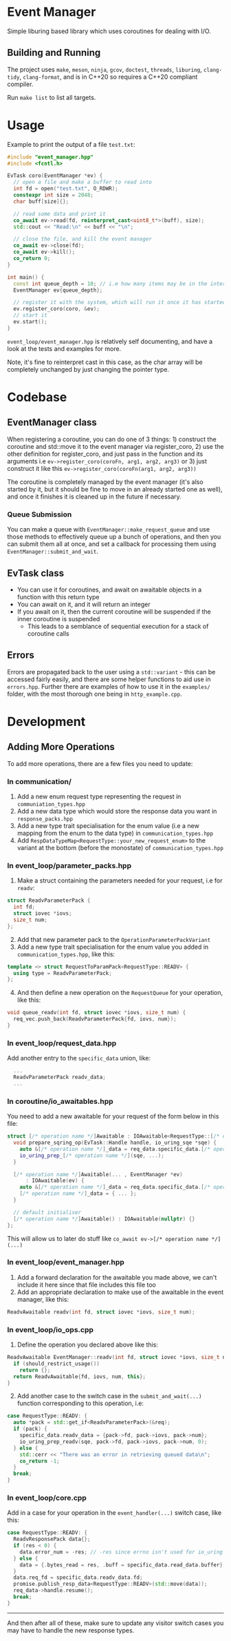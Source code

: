 # Event Manager
Simple liburing based library which uses coroutines for dealing with I/O.
## Building and Running
The project uses `make`, `meson`, `ninja`, `gcov`, `doctest`, `threads`, `liburing`, `clang-tidy`, `clang-format`, and is in C++20 so requires a C++20 compliant compiler.

Run `make list` to list all targets.
# Usage
Example to print the output of a file `test.txt`:
```cpp
#include "event_manager.hpp"
#include <fcntl.h>

EvTask coro(EventManager *ev) {
  // open a file and make a buffer to read into
  int fd = open("test.txt", O_RDWR);
  constexpr int size = 2048;
  char buff[size]{};

  // read some data and print it
  co_await ev->read(fd, reinterpret_cast<uint8_t*>(buff), size);
  std::cout << "Read:\n" << buff << "\n";

  // close the file, and kill the event manager
  co_await ev->close(fd);
  co_await ev->kill();
  co_return 0;
}

int main() {
  const int queue_depth = 10; // i.e how many items may be in the internal queue before it needs to be flushed, max is 4096
  EventManager ev{queue_depth};

  // register it with the system, which will run it once it has started
  ev.register_coro(coro, &ev);
  // start it
  ev.start();
}
```
`event_loop/event_manager.hpp` is relatively self documenting, and have a look at the tests and examples for more.

Note, it's fine to reinterpret cast in this case, as the char array will be completely unchanged by just changing the pointer type.

# Codebase
## EventManager class
When registering a coroutine, you can do one of 3 things: 1) construct the coroutine and std::move it to the event manager via register_coro, 2) use the other definition for register_coro, and just pass in the function and its arguments i.e `ev->register_coro(coroFn, arg1, arg2, arg3)` or 3) just construct it like this `ev->register_coro(coroFn(arg1, arg2, arg3))`

The coroutine is completely managed by the event manager (it's also started by it, but it should be fine to move in an already started one as well), and once it finishes it is cleaned up in the future if necessary.

### Queue Submission
You can make a queue with `EventManager::make_request_queue` and use those methods to effectively queue up a bunch of operations, and then you can submit them all at once, and set a callback for processing them using `EventManager::submit_and_wait`.

## EvTask class
- You can use it for coroutines, and await on awaitable objects in a function with this return type
- You can await on it, and it will return an integer
- If you await on it, then the current coroutine will be suspended if the inner coroutine is suspended
  - This leads to a semblance of sequential execution for a stack of coroutine calls

## Errors
Errors are propagated back to the user using a `std::variant` - this can be accessed fairly easily, and there are some helper functions to aid use in `errors.hpp`. Further there are examples of how to use it in the `examples/` folder, with the most thorough one being in `http_example.cpp`.

# Development
## Adding More Operations
To add more operations, there are a few files you need to update:
### In communication/
1. Add a new enum request type representing the request in `communiation_types.hpp`
2. Add a new data type which would store the response data you want in `response_packs.hpp`
3. Add a new type trait specialisation for the enum value (i.e a new mapping from the enum to the data type) in `communication_types.hpp`
4. Add `RespDataTypeMap<RequestType::your_new_request_enum>` to the variant at the bottom (before the monostate) of `communication_types.hpp`
### In event_loop/parameter_packs.hpp
1. Make a struct containing the parameters needed for your request, i.e for `readv`:
```cpp
struct ReadvParameterPack {
  int fd;
  struct iovec *iovs;
  size_t num;
};
```
2. Add that new parameter pack to the `OperationParameterPackVariant`
3. Add a new type trait specialisation for the enum value you added in `communication_types.hpp`, like this:
```cpp
template <> struct RequestToParamPack<RequestType::READV> {
  using type = ReadvParameterPack;
};
```
4. And then define a new operation on the `RequestQueue` for your operation, like this:
```cpp
void queue_readv(int fd, struct iovec *iovs, size_t num) {
  req_vec.push_back(ReadvParameterPack{fd, iovs, num});
}
```
### In event_loop/request_data.hpp
Add another entry to the `specific_data` union, like:
```cpp
  ...
  ReadvParameterPack readv_data;
  ...
```
### In coroutine/io_awaitables.hpp
You need to add a new awaitable for your request of the form below in this file:
```cpp
struct [/* operation name */]Awaitable : IOAwaitable<RequestType::[/* operation name */], [/* operation name */]Awaitable> {
  void prepare_sqring_op(EvTask::Handle handle, io_uring_sqe *sqe) {
    auto &[/* operation name */]_data = req_data.specific_data.[/* operation name */]_data;
    io_uring_prep_[/* operation name */](sqe, ...);
  }

  [/* operation name */]Awaitable(... , EventManager *ev)
      : IOAwaitable(ev) {
    auto &[/* operation name */]_data = req_data.specific_data.[/* operation name */]_data;
    [/* operation name */]_data = { ... };
  }

  // default initialiser
  [/* operation name */]Awaitable() : IOAwaitable(nullptr) {}
};
```
This will allow us to later do stuff like `co_await ev->[/* operation name */](...)`
### In event_loop/event_manager.hpp
1. Add a forward declaration for the awaitable you made above, we can't include it here since that file includes this file too
2. Add an appropriate declaration to make use of the awaitable in the event manager, like this:
```cpp
ReadvAwaitable readv(int fd, struct iovec *iovs, size_t num);
```
### In event_loop/io_ops.cpp
1. Define the operation you declared above like this:
```cpp
ReadvAwaitable EventManager::readv(int fd, struct iovec *iovs, size_t num) {
  if (should_restrict_usage())
    return {};
  return ReadvAwaitable{fd, iovs, num, this};
}
```
2. Add another case to the switch case in the `submit_and_wait(...)` function corresponding to this operation, i.e:
```cpp
case RequestType::READV: {
  auto *pack = std::get_if<ReadvParameterPack>(&req);
  if (pack) {
    specific_data.readv_data = {pack->fd, pack->iovs, pack->num};
    io_uring_prep_readv(sqe, pack->fd, pack->iovs, pack->num, 0);
  } else {
    std::cerr << "There was an error in retrieving queued data\n";
    co_return -1;
  }
  break;
}
```
### In event_loop/core.cpp
Add in a case for your operation in the `event_handler(...)` switch case, like this:
```cpp
case RequestType::READV: {
  ReadvResponsePack data{};
  if (res < 0) {
    data.error_num = -res; // -res since errno isn't used for io_uring
  } else {
    data = {.bytes_read = res, .buff = specific_data.read_data.buffer};
  }
  data.req_fd = specific_data.readv_data.fd;
  promise.publish_resp_data<RequestType::READV>(std::move(data));
  req_data->handle.resume();
  break;
}
```

------------
And then after all of these, make sure to update any visitor switch cases you may have to handle the new response types.
